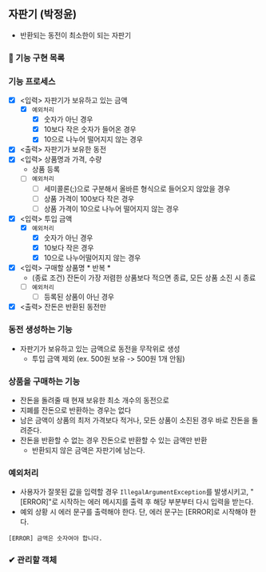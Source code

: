## 자판기 (박정윤) 
- 반환되는 동전이 최소한이 되는 자판기

### 🚩 기능 구현 목록 

### 기능 프로세스
- [x] <입력> 자판기가 보유하고 있는 금액
  - [x] `예외처리`
    - [x] 숫자가 아닌 경우
    - [x] 10보다 작은 숫자가 들어온 경우
    - [x] 10으로 나누어 떨어지지 않는 경우
- [x] <출력> 자판기가 보유한 동전
- [x] <입력> 상품명과 가격, 수량 
  - 상품 등록  
  - [ ] `예외처리`
    - [ ] 세미콜론(;)으로 구분해서 올바른 형식으로 들어오지 않았을 경우
    - [ ] 상품 가격이 100보다 작은 경우
    - [ ] 상품 가격이 10으로 나누어 떨어지지 않는 경우
- [x] <입력> 투입 금액
  - [x] `예외처리`
    - [x] 숫자가 아닌 경우
    - [x] 10보다 작은 경우
    - [x] 10으로 나누어떨어지지 않는 경우
- [x] <입력> 구매할 상품명 * 반복 *
  - (종료 조건) 잔돈이 가장 저렴한 상품보다 적으면 종료, 모든 상품 소진 시 종료
  - [ ] `예외처리`
    - [ ] 등록된 상품이 아닌 경우
- [x] <출력> 잔돈은 반환된 동전만

### 동전 생성하는 기능
- 자판기가 보유하고 있는 금액으로 동전을 무작위로 생성
  - 투입 금액 제외 (ex. 500원 보유 -> 500원 1개 안됨)

### 상품을 구매하는 기능
- 잔돈을 돌려줄 때 현재 보유한 최소 개수의 동전으로
- 지폐를 잔돈으로 반환하는 경우는 없다
- 남은 금액이 상품의 최저 가격보다 적거나, 모든 상품이 소진된 경우 바로 잔돈을 돌려준다.
- 잔돈을 반환할 수 없는 경우 잔돈으로 반환할 수 있는 금액만 반환
  - 반환되지 않은 금액은 자판기에 남는다.

### 예외처리
- 사용자가 잘못된 값을 입력할 경우 `IllegalArgumentException`를 발생시키고, "[ERROR]"로 시작하는 에러 메시지를 출력 후 해당 부분부터 다시 입력을 받는다.
- 예외 상황 시 에러 문구를 출력해야 한다. 단, 에러 문구는 [ERROR]로 시작해야 한다.
```
[ERROR] 금액은 숫자여야 합니다.
```

### ✔ 관리할 객체
